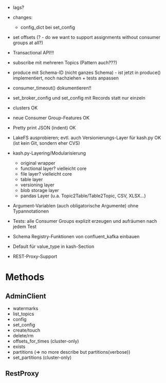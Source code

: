 * lags?

* changes:
  * config_dict bei set_config
  
* set offsets (? - do we want to support assignments without consumer groups at all?)

* Transactional API!!!

* subscribe mit mehreren Topics (Pattern auch???)

* produce mit Schema-ID (nicht ganzes Schema) - ist jetzt in produce() implementiert, noch nachziehen + tests anpassen

* consumer_timeout() dokumentieren!!

* set_broker_config und set_config mit Records statt nur einzeln

* clusters OK
* neue Consumer Group-Features OK
* Pretty print JSON (indent) OK
* LakeFS ausprobieren; evtl. auch Versionierungs-Layer für kash.py OK (ist kein Git, sondern eher CVS)
* kash.py-Layering/Modularisierung
  - original wrapper
  - functional layer? vielleicht core
  - file layer? vielleicht core
  - table layer
  - versioning layer
  - blob storage layer
  - pandas Layer (u.a. Topic2Table/Table2Topic, CSV, XLSX...)
* Argument-Variablen (auch obligatorische Argumente) ohne Typannotationen
* Tests: alle Consumer Groups explizit erzeugen und aufräumen nach jedem Test
* Schema Registry-Funktionen von confluent_kafka einbauen
* Default für value_type in kash-Section
* REST-Proxy-Support

# Methods

## AdminClient

* watermarks
* list_topics
* config
* set_config
* create/touch
* delete/rm
* offsets_for_times (cluster-only)
* exists
* partitions (=> no more describe but partitions(verbose))
* set_partitions (cluster-only)


## RestProxy
